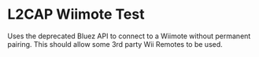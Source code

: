 # L2CAP Wiimote Test
Uses the deprecated Bluez API to connect to a Wiimote without permanent pairing. This should allow some 3rd party Wii Remotes to be used.
